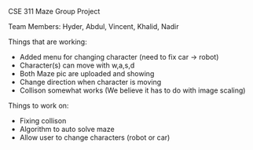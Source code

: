 CSE 311 Maze Group Project

Team Members: Hyder, Abdul, Vincent, Khalid, Nadir

Things that are working:
- Added menu for changing character (need to fix car -> robot)
- Character(s) can move with w,a,s,d
- Both Maze pic are uploaded and showing
- Change direction when character is moving
- Collison somewhat works (We believe it has to do with image scaling) 

Things to work on:
- Fixing collison
- Algorithm to auto solve maze
- Allow user to change characters (robot or car)



